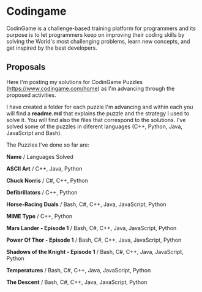# Codingame

CodinGame is a challenge-based training platform for programmers and its purpose is to let programmers keep on improving their coding skills by solving the World's most challenging problems, learn new concepts, and get inspired by the best developers.

## Proposals
Here I'm posting my solutions for CodinGame Puzzles (https://www.codingame.com/home) as I'm advancing through the proposed activities.

I have created a folder for each puzzle I'm advancing and within each you will find a **readme.md** that explains the puzzle and the strategy I used to solve it. You will find also the files that correspond to the solutions. I've solved some of the puzzles in diferent languages (C++, Python, Java, JavaScript and Bash). 

The Puzzles I've done so far are:

**Name** / Languages Solved 

**ASCII Art** / C++, Java, Python

**Chuck Norris** / C#, C++, Python 

**Defibrillators** / C++, Python

**Horse-Racing Duals** / Bash, C#, C++, Java, JavaScript, Python

**MIME Type** / C++, Python

**Mars Lander - Episode 1** / Bash, C#, C++, Java, JavaScript, Python 

**Power Of Thor - Episode 1** / Bash, C#, C++, Java, JavaScript, Python 

**Shadows of the Knight - Episode 1** / Bash, C#, C++, Java, JavaScript, Python

**Temperatures** / Bash, C#, C++, Java, JavaScript, Python

**The Descent** / Bash, C#, C++, Java, JavaScript, Python

